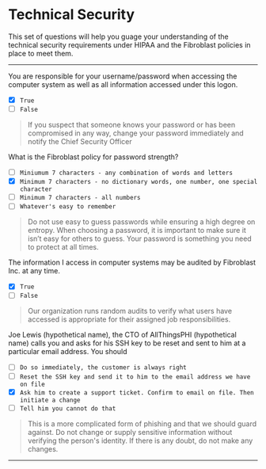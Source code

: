 # Technical Security

This set of questions will help you guage your understanding of the technical security requirements under HIPAA and the Fibroblast policies in place to meet them.


---

You are responsible for your username/password when accessing the computer system as well as all information accessed under this logon.
- [x] `True`
- [ ] `False`

>  If you suspect that someone knows your password or has been compromised in any way, change your password immediately and notify the Chief Security Officer

What is the Fibroblast policy for password strength?
- [ ] `Miniumum 7 characters - any combination of words and letters`
- [x] `Minimum 7 characters - no dictionary words, one number, one special character`
- [ ] `Minimum 7 characters - all numbers`
- [ ] `Whatever's easy to remember`

> Do not use easy to guess passwords while ensuring a high degree on entropy. When choosing a password, it is important to make sure it isn’t easy for others to guess.  Your password is something you need to protect at all times.

The information I access in computer systems may be audited by Fibroblast Inc. at any time.
- [x] `True`
- [ ] `False`

>  Our organization runs random audits to verify what users have accessed is appropriate for their assigned job responsibilities.

Joe Lewis (hypothetical name), the CTO of AllThingsPHI (hypothetical name) calls you and asks for his SSH key to be reset and sent to him at a particular email address. You should
- [ ] `Do so immediately, the customer is always right`
- [ ] `Reset the SSH key and send it to him to the email address we have on file`
- [x] `Ask him to create a support ticket. Confirm to email on file. Then initiate a change`
- [ ] `Tell him you cannot do that`

> This is a more complicated form of phishing and that we should guard against. Do not change or supply sensitive information without verifying the person's identity. If there is any doubt, do not make any changes.

---
